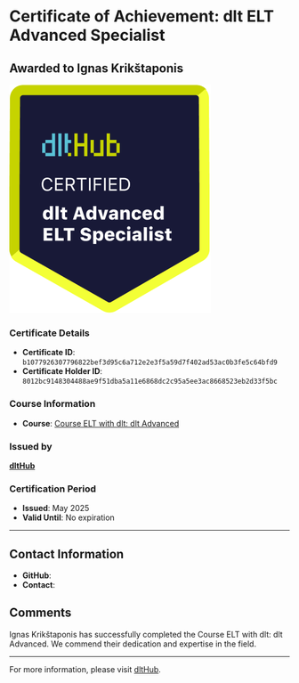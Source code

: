 
# Certificate of Achievement: dlt ELT Advanced Specialist

## Awarded to **Ignas Krikštaponis**

![Course Image](../badges/advanced_etl_specialist.png)

### Certificate Details
- **Certificate ID**: `b1077926307796822bef3d95c6a712e2e3f5a59d7f402ad53ac0b3fe5c64bfd9`
- **Certificate Holder ID**: `8012bc9148304488ae9f51dba5a11e6868dc2c95a5ee3ac8668523eb2d33f5bc`

### Course Information
- **Course**: [Course ELT with dlt: dlt Advanced](https://github.com/dlt-hub/dlthub-education/tree/main/courses/dlt_advanced_2025)

### Issued by
[**dltHub**](https://dlthub.com/) 

### Certification Period
- **Issued**: May 2025
- **Valid Until**: No expiration

---

## Contact Information
- **GitHub**: 
- **Contact**: 

## Comments
Ignas Krikštaponis has successfully completed the Course ELT with dlt: dlt Advanced. We commend their dedication and expertise in the field.

---

For more information, please visit [dltHub](https://dlthub.com/).
    
